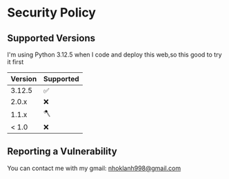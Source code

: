 # Security Policy

## Supported Versions

I'm using Python 3.12.5 when I code and deploy this web,so this good to try it first

| Version | Supported          |
| ------- | ------------------ |
| 3.12.5   | :white_check_mark: |
| 2.0.x   | :x:                |
| 1.1.x   | 🪓|
| < 1.0   | :x:                |

## Reporting a Vulnerability

You can contact me with my gmail: nhoklanh998@gmail.com 

